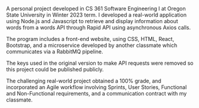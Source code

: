 A personal project developed in CS 361 Software Engineering I at Oregon State University in Winter 2023 term.
I developed a real-world application using Node.js and Javascript to retrieve and display information about words from
a words API through Rapid API using asynchronous Axios calls. 

The program includes a front-end website, using CSS, HTML, React, Bootstrap, and a microservice developed by another classmate which communicates via a RabbitMQ pipeline.

The keys used in the original version to make API requests were removed so this project could be published publicly.

The challenging real-world project obtained a 100% grade, and incorporated an Agile workflow
involving Sprints, User Stories, Functional and Non-Functional requirements, and a communication contract with my classmate.
